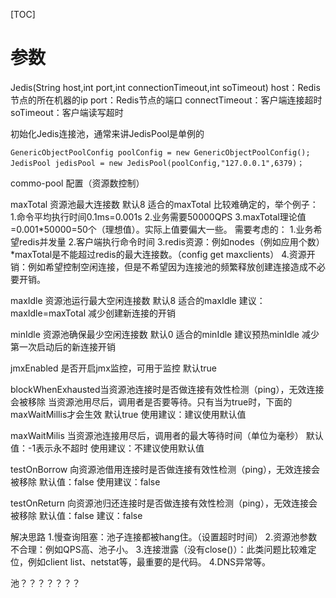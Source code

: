 [TOC]

# 参数
Jedis(String host,int port,int connectionTimeout,int soTimeout)
host：Redis节点的所在机器的ip
port：Redis节点的端口
connectTimeout：客户端连接超时
soTimeout：客户端读写超时

初始化Jedis连接池，通常来讲JedisPool是单例的
```
GenericObjectPoolConfig poolConfig = new GenericObjectPoolConfig();
JedisPool jedisPool = new JedisPool(poolConfig,"127.0.0.1",6379)；
```

commo-pool
配置（资源数控制）

maxTotal
资源池最大连接数
默认8
适合的maxTotal
比较难确定的，举个例子：
1.命令平均执行时间0.1ms=0.001s
2.业务需要50000QPS
3.maxTotal理论值=0.001*50000=50个（理想值）。实际上值要偏大一些。
需要考虑的：
1.业务希望redis并发量
2.客户端执行命令时间
3.redis资源：例如nodes（例如应用个数）*maxTotal是不能超过redis的最大连接数。（config get maxclients）
4.资源开销：例如希望控制空闲连接，但是不希望因为连接池的频繁释放创建连接造成不必要开销。

maxIdle
资源池运行最大空闲连接数
默认8
适合的maxIdle
建议：maxIdle=maxTotal
减少创建新连接的开销

minIdle
资源池确保最少空闲连接数
默认0
适合的minIdle
建议预热minIdle
减少第一次启动后的新连接开销

jmxEnabled
是否开启jmx监控，可用于监控
默认true

blockWhenExhausted当资源池连接时是否做连接有效性检测（ping），无效连接会被移除
当资源池用尽后，调用者是否要等待。只有当为true时，下面的maxWaitMillis才会生效
默认true
使用建议：建议使用默认值

maxWaitMilis
当资源池连接用尽后，调用者的最大等待时间（单位为毫秒）
默认值：-1表示永不超时
使用建议：不建议使用默认值

testOnBorrow
向资源池借用连接时是否做连接有效性检测（ping），无效连接会被移除
默认值：false
使用建议：false

testOnReturn
向资源池归还连接时是否做连接有效性检测（ping），无效连接会被移除
默认值：false
建议：false



解决思路
1.慢查询阻塞：池子连接都被hang住。（设置超时时间）
2.资源池参数不合理：例如QPS高、池子小。
3.连接泄露（没有close()）：此类问题比较难定位，例如client list、netstat等，最重要的是代码。
4.DNS异常等。


池？？？？？？？